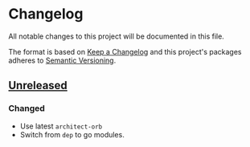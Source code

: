 # Changelog

All notable changes to this project will be documented in this file.

The format is based on [Keep a Changelog](http://keepachangelog.com/en/1.0.0/)
and this project's packages adheres to [Semantic Versioning](http://semver.org/spec/v2.0.0.html).

## [Unreleased]

### Changed

- Use latest `architect-orb`
- Switch from `dep` to go modules.

[Unreleased]: https://github.com/giantswarm/k8s-endpoint-updater/tree/master
